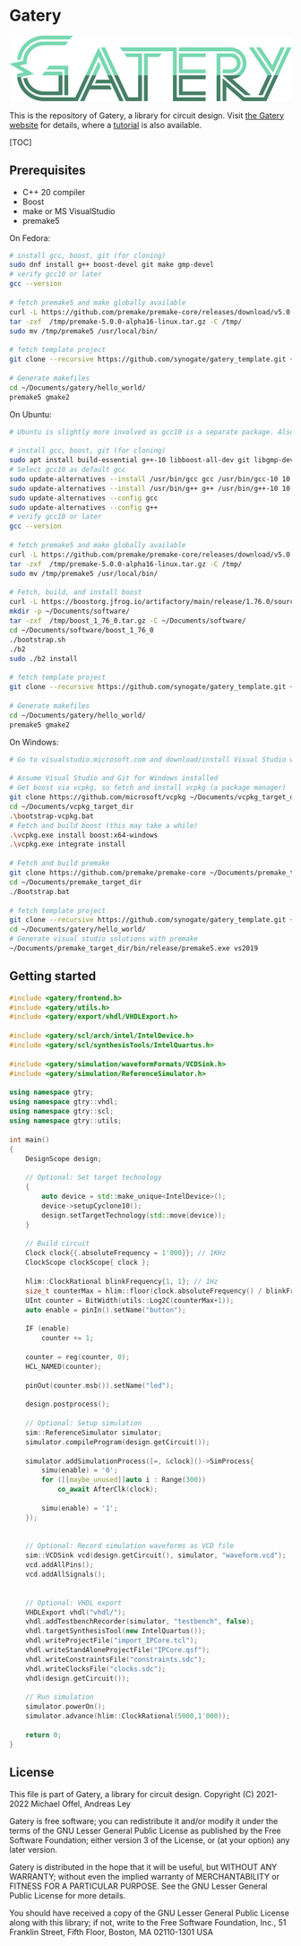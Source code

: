 # Gatery

![Gatery logo](doc/gatery_logo_500.svg)

This is the repository of Gatery, a library for circuit design.
Visit [the Gatery website](https://synogate.com/gatery.html) for details, where a [tutorial](https://synogate.com/gatery/gatery/tutorial/part1.html) is also available.

[TOC]

## Prerequisites

- C++ 20 compiler
- Boost
- make or MS VisualStudio
- premake5

On Fedora: 

```bash
# install gcc, boost, git (for cloning)
sudo dnf install g++ boost-devel git make gmp-devel
# verify gcc10 or later
gcc --version

# fetch premake5 and make globally available
curl -L https://github.com/premake/premake-core/releases/download/v5.0.0-alpha16/premake-5.0.0-alpha16-linux.tar.gz > /tmp/premake-5.0.0-alpha16-linux.tar.gz
tar -zxf  /tmp/premake-5.0.0-alpha16-linux.tar.gz -C /tmp/
sudo mv /tmp/premake5 /usr/local/bin/

# fetch template project
git clone --recursive https://github.com/synogate/gatery_template.git ~/Documents/gatery/hello_world/

# Generate makefiles
cd ~/Documents/gatery/hello_world/
premake5 gmake2
```

On Ubuntu:

```bash
# Ubuntu is slightly more involved as gcc10 is a separate package. Also boost needs to be build from scratch since the repository version is not compatible with c++20.

# install gcc, boost, git (for cloning)
sudo apt install build-essential g++-10 libboost-all-dev git libgmp-dev
# Select gcc10 as default gcc
sudo update-alternatives --install /usr/bin/gcc gcc /usr/bin/gcc-10 10
sudo update-alternatives --install /usr/bin/g++ g++ /usr/bin/g++-10 10
sudo update-alternatives --config gcc
sudo update-alternatives --config g++
# verify gcc10 or later
gcc --version

# fetch premake5 and make globally available
curl -L https://github.com/premake/premake-core/releases/download/v5.0.0-alpha16/premake-5.0.0-alpha16-linux.tar.gz > /tmp/premake-5.0.0-alpha16-linux.tar.gz
tar -zxf  /tmp/premake-5.0.0-alpha16-linux.tar.gz -C /tmp/
sudo mv /tmp/premake5 /usr/local/bin/

# Fetch, build, and install boost
curl -L https://boostorg.jfrog.io/artifactory/main/release/1.76.0/source/boost_1_76_0.tar.gz > /tmp/boost_1_76_0.tar.gz
mkdir -p ~/Documents/software/
tar -zxf  /tmp/boost_1_76_0.tar.gz -C ~/Documents/software/
cd ~/Documents/software/boost_1_76_0
./bootstrap.sh
./b2
sudo ./b2 install

# fetch template project
git clone --recursive https://github.com/synogate/gatery_template.git ~/Documents/gatery/hello_world/

# Generate makefiles
cd ~/Documents/gatery/hello_world/
premake5 gmake2
```

On Windows:

```bash
# Go to visualstudio.microsoft.com and download/install Visual Studio with the packages for C++ development and Git for Windows. Also install from individual components "MSVC v142 - VS 2019 C++ x84/x86 build tools (v.14.28 - 16.8)".

# Assume Visual Studio and Git for Windows installed
# Get boost via vcpkg, so fetch and install vcpkg (a package manager)
git clone https://github.com/microsoft/vcpkg ~/Documents/vcpkg_target_dir
cd ~/Documents/vcpkg_target_dir
.\bootstrap-vcpkg.bat
# Fetch and build boost (this may take a while)
.\vcpkg.exe install boost:x64-windows
.\vcpkg.exe integrate install

# Fetch and build premake
git clone https://github.com/premake/premake-core ~/Documents/premake_target_dir
cd ~/Documents/premake_target_dir
./Bootstrap.bat

# fetch template project
git clone --recursive https://github.com/synogate/gatery_template.git ~/Documents/gatery/hello_world/
cd ~/Documents/gatery/hello_world/
# Generate visual studio solutions with premake
~/Documents/premake_target_dir/bin/release/premake5.exe vs2019
```

## Getting started

````cpp
#include <gatery/frontend.h>
#include <gatery/utils.h>
#include <gatery/export/vhdl/VHDLExport.h>

#include <gatery/scl/arch/intel/IntelDevice.h>
#include <gatery/scl/synthesisTools/IntelQuartus.h>

#include <gatery/simulation/waveformFormats/VCDSink.h>
#include <gatery/simulation/ReferenceSimulator.h>

using namespace gtry;
using namespace gtry::vhdl;
using namespace gtry::scl;
using namespace gtry::utils; 

int main()
{
	DesignScope design;

	// Optional: Set target technology
	{
		auto device = std::make_unique<IntelDevice>();
		device->setupCyclone10();
		design.setTargetTechnology(std::move(device));
	}

	// Build circuit
	Clock clock{{.absoluteFrequency = 1'000}}; // 1KHz
	ClockScope clockScope{ clock };

	hlim::ClockRational blinkFrequency{1, 1}; // 1Hz
	size_t counterMax = hlim::floor(clock.absoluteFrequency() / blinkFrequency);
	UInt counter = BitWidth(utils::Log2C(counterMax+1));
	auto enable = pinIn().setName("button");
	
	IF (enable)
		counter += 1;

	counter = reg(counter, 0);
	HCL_NAMED(counter);

	pinOut(counter.msb()).setName("led");

	design.postprocess();

	// Optional: Setup simulation
	sim::ReferenceSimulator simulator;
	simulator.compileProgram(design.getCircuit());

	simulator.addSimulationProcess([=, &clock]()->SimProcess{
		simu(enable) = '0';
		for ([[maybe_unused]]auto i : Range(300))
			co_await AfterClk(clock);

		simu(enable) = '1';
	});


	// Optional: Record simulation waveforms as VCD file
	sim::VCDSink vcd(design.getCircuit(), simulator, "waveform.vcd");
	vcd.addAllPins();
	vcd.addAllSignals();


	// Optional: VHDL export
	VHDLExport vhdl("vhdl/");
	vhdl.addTestbenchRecorder(simulator, "testbench", false);
	vhdl.targetSynthesisTool(new IntelQuartus());
	vhdl.writeProjectFile("import_IPCore.tcl");
	vhdl.writeStandAloneProjectFile("IPCore.qsf");
	vhdl.writeConstraintsFile("constraints.sdc");
	vhdl.writeClocksFile("clocks.sdc");
	vhdl(design.getCircuit());

	// Run simulation
	simulator.powerOn();
	simulator.advance(hlim::ClockRational(5000,1'000));

	return 0;
}
````


## License

This file is part of Gatery, a library for circuit design.
Copyright (C) 2021-2022 Michael Offel, Andreas Ley

Gatery is free software; you can redistribute it and/or
modify it under the terms of the GNU Lesser General Public
License as published by the Free Software Foundation; either
version 3 of the License, or (at your option) any later version.

Gatery is distributed in the hope that it will be useful,
but WITHOUT ANY WARRANTY; without even the implied warranty of
MERCHANTABILITY or FITNESS FOR A PARTICULAR PURPOSE.  See the GNU
Lesser General Public License for more details.

You should have received a copy of the GNU Lesser General Public
License along with this library; if not, write to the Free Software
Foundation, Inc., 51 Franklin Street, Fifth Floor, Boston, MA  02110-1301  USA
